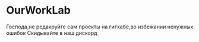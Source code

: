 # OurWorkLab
Господа,не редакруйте сам проекты на гитхабе,во избежании ненужных ошибок
Скидывайте в наш дискорд
